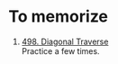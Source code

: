 # To memorize
1. [498. Diagonal Traverse](https://leetcode.com/problems/diagonal-traverse)  
   Practice a few times.
